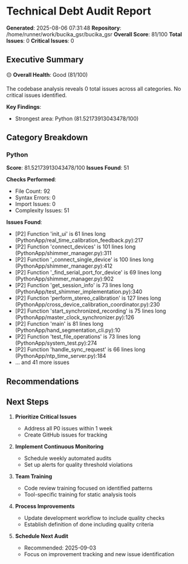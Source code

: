 # Technical Debt Audit Report

**Generated**: 2025-08-06 07:31:48
**Repository**: /home/runner/work/bucika_gsr/bucika_gsr
**Overall Score**: 81/100
**Total Issues**: 0
**Critical Issues**: 0

## Executive Summary

🟡 **Overall Health**: Good (81/100)

The codebase analysis reveals 0 total issues across all categories. 
No critical issues identified.

**Key Findings**:
- Strongest area: Python (81.52173913043478/100)

## Category Breakdown

### Python

**Score**: 81.52173913043478/100
**Issues Found**: 51

**Checks Performed**:
- File Count: 92
- Syntax Errors: 0
- Import Issues: 0
- Complexity Issues: 51

**Issues Found**:
- [P2] Function 'init_ui' is 61 lines long (PythonApp/real_time_calibration_feedback.py):217
- [P2] Function 'connect_devices' is 101 lines long (PythonApp/shimmer_manager.py):311
- [P2] Function '_connect_single_device' is 100 lines long (PythonApp/shimmer_manager.py):412
- [P2] Function '_find_serial_port_for_device' is 69 lines long (PythonApp/shimmer_manager.py):902
- [P2] Function 'get_session_info' is 73 lines long (PythonApp/test_shimmer_implementation.py):340
- [P2] Function 'perform_stereo_calibration' is 127 lines long (PythonApp/cross_device_calibration_coordinator.py):230
- [P2] Function 'start_synchronized_recording' is 75 lines long (PythonApp/master_clock_synchronizer.py):126
- [P2] Function 'main' is 81 lines long (PythonApp/hand_segmentation_cli.py):10
- [P2] Function 'test_file_operations' is 73 lines long (PythonApp/system_test.py):274
- [P2] Function 'handle_sync_request' is 66 lines long (PythonApp/ntp_time_server.py):184
- ... and 41 more issues

## Recommendations



## Next Steps

1. **Prioritize Critical Issues**
   - Address all P0 issues within 1 week
   - Create GitHub issues for tracking

2. **Implement Continuous Monitoring**
   - Schedule weekly automated audits
   - Set up alerts for quality threshold violations

3. **Team Training**
   - Code review training focused on identified patterns
   - Tool-specific training for static analysis tools

4. **Process Improvements**
   - Update development workflow to include quality checks
   - Establish definition of done including quality criteria

5. **Schedule Next Audit**
   - Recommended: 2025-09-03
   - Focus on improvement tracking and new issue identification